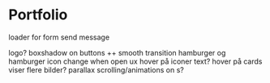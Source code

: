 # Portfolio





loader for form send message

logo?
boxshadow on buttons ++
smooth transition hamburger og hamburger icon change when open
ux hover på iconer text? 
hover på cards viser flere bilder?
parallax scrolling/animations on s?


